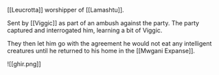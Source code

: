 [[Leucrotta]] worshipper of [[Lamashtu]].

Sent by [[Viggic]]  as part of an ambush against the party. The party captured and interrogated him, learning a bit of Viggic.

They then let him go with the agreement he would not eat any intelligent creatures until he returned to his home in the [[Mwgani Expanse]].

![[ghir.png]]